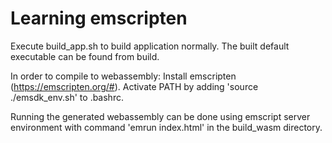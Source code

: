 # Learning emscripten

Execute build_app.sh to build application normally.
The built default executable can be found from build.

In order to compile to webassembly:
Install emscripten (https://emscripten.org/#).
Activate PATH by adding 'source ./emsdk_env.sh' to .bashrc.

Running the generated webassembly can be done using emscript server environment with command 'emrun index.html' in the build_wasm directory.